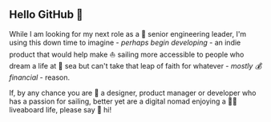 ## Hello GitHub 👋

While I am looking for my next role as a 🎅 senior engineering leader, I'm using this down time to imagine - _perhaps begin developing_ - an indie product that would help make ⛵ sailing more accessible to people who dream a life at 🌊 sea but can't take that leap of faith for whatever - _mostly 💰 financial_ - reason.

If, by any chance you are 👀 a designer, product manager or developer who has a passion for sailing, better yet are a digital nomad enjoying a 🚣‍♀️ liveaboard life, please say 👋 hi!
